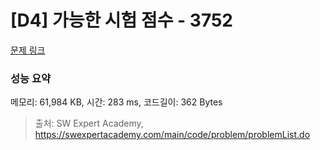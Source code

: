 # [D4] 가능한 시험 점수 - 3752 

[문제 링크](https://swexpertacademy.com/main/code/problem/problemDetail.do?contestProbId=AWHPkqBqAEsDFAUn) 

### 성능 요약

메모리: 61,984 KB, 시간: 283 ms, 코드길이: 362 Bytes



> 출처: SW Expert Academy, https://swexpertacademy.com/main/code/problem/problemList.do